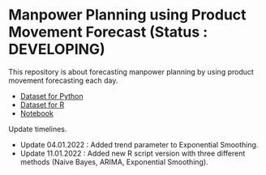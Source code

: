 # Manpower Planning using Product Movement Forecast (Status : DEVELOPING)

This repository is about forecasting manpower planning by using product movement forecasting each day.
- [Dataset for Python](https://github.com/dhykac/manpower_planning/blob/main/PRODUCTIVITY%20DESEMBER%202021.XLSX)
- [Dataset for R](https://github.com/dhykac/manpower_planning/blob/main/manpower_planning.R)
- [Notebook](https://github.com/dhykac/manpower_planning/blob/main/Manpower_Planning.ipynb)

Update timelines.
- Update 04.01.2022 : Added trend parameter to Exponential Smoothing.
- Update 11.01.2022 : Added new R script version with three different methods (Naive Bayes, ARIMA, Exponential Smoothing).
